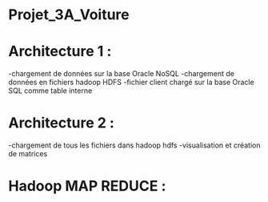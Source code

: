 # Projet_3A_Voiture


  # Architecture 1 :
  
  -chargement de données sur la base Oracle NoSQL 
  -chargement de données en fichiers hadoop HDFS
  -fichier client chargé sur la base Oracle SQL comme table interne
  
  # Architecture 2 :
 
  -chargement de tous les fichiers dans hadoop hdfs 
  -visualisation et création de matrices
  
  # Hadoop MAP REDUCE :
  
  
  
